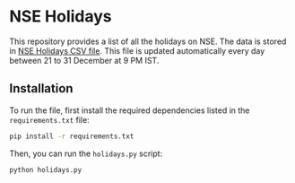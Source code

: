 # NSE Holidays

This repository provides a list of all the holidays on NSE. The data is stored in [NSE Holidays CSV file](https://github.com/citadel-hq/nse_holidays/blob/main/nse_holidays.csv). This file is updated automatically every day between 21 to 31 December at 9 PM IST.

## Installation

To run the file, first install the required dependencies listed in the `requirements.txt` file:

```bash
pip install -r requirements.txt
```

Then, you can run the `holidays.py` script:

```bash
python holidays.py
```

